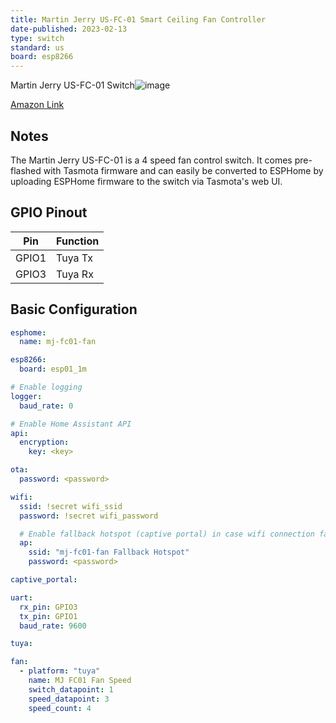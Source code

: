```yaml
---
title: Martin Jerry US-FC-01 Smart Ceiling Fan Controller
date-published: 2023-02-13
type: switch
standard: us
board: esp8266
---
```


Martin Jerry US-FC-01 Switch![image](MJ-usfc01.jpg)

[Amazon Link](https://amzn.to/3Sb4rYI)

## Notes

The Martin Jerry US-FC-01 is a 4 speed fan control switch. It comes pre-flashed with Tasmota firmware and can easily be
converted to ESPHome by uploading ESPHome firmware to the switch via Tasmota's web UI.

## GPIO Pinout

| Pin   | Function |
| ----- | -------- |
| GPIO1 | Tuya Tx  |
| GPIO3 | Tuya Rx  |

## Basic Configuration

```yaml
esphome:
  name: mj-fc01-fan

esp8266:
  board: esp01_1m

# Enable logging
logger:
  baud_rate: 0

# Enable Home Assistant API
api:
  encryption:
    key: <key>

ota:
  password: <password>

wifi:
  ssid: !secret wifi_ssid
  password: !secret wifi_password

  # Enable fallback hotspot (captive portal) in case wifi connection fails
  ap:
    ssid: "mj-fc01-fan Fallback Hotspot"
    password: <password>

captive_portal:

uart:
  rx_pin: GPIO3
  tx_pin: GPIO1
  baud_rate: 9600

tuya:

fan:
  - platform: "tuya"
    name: MJ FC01 Fan Speed
    switch_datapoint: 1
    speed_datapoint: 3
    speed_count: 4
```

